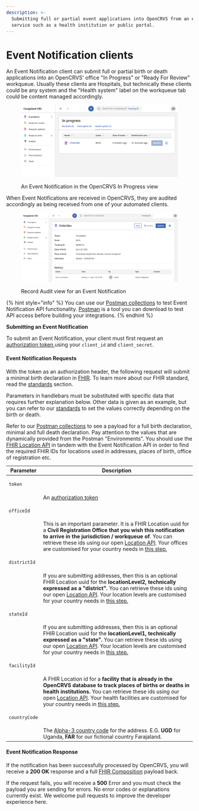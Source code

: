 ```yaml
---
description: >-
  Submitting full or partial event applications into OpenCRVS from an external
  service such as a health institution or public portal.
---
```


# Event Notification clients

An Event Notification client can submit full or partial birth or death applications into an OpenCRVS' office "In Progress" or "Ready For Review" workqueue. Usually these clients are Hospitals, but technically these clients could be any system and the "Health system" label on the workqueue tab could be content managed accordingly.

<figure><img src="../../.gitbook/assets/Screenshot 2023-01-11 at 15.39.53.png" alt=""><figcaption><p>An Event Notification in the OpenCRVS In Progress view</p></figcaption></figure>

When Event Notifications are received in OpenCRVS, they are audited accordingly as being received from one of your automated clients.

<figure><img src="../../.gitbook/assets/Screenshot 2023-01-11 at 15.40.23.png" alt=""><figcaption><p>Record Audit view for an Event Notification</p></figcaption></figure>

{% hint style="info" %}
You can use our [Postman collections](https://github.com/opencrvs/opencrvs-countryconfig/tree/master/postman) to test Event Notification API functionality. [Postman](https://www.postman.com/) is a tool you can download to test API access before building your integrations.
{% endhint %}

**Submitting an Event Notification**

To submit an Event Notification, your client must first request an [authorization token ](authenticate-a-client.md)using your `client_id` and `client_secret`.

#### Event Notification Requests

With the token as an authorization header, the following request will submit a minimal birth declaration in [FHIR](https://www.hl7.org/fhir/overview.html). To learn more about our FHIR standard, read the [standards](../standards/) section.

Parameters in handlebars must be substituted with specific data that requires further explanation below. Other data is given as an example, but you can refer to our [standards](../standards/) to set the values correctly depending on the birth or death.

Refer to our [Postman collections](https://github.com/opencrvs/opencrvs-countryconfig/tree/master/postman) to see a payload for a full birth declaration, minimal and full death declaration.  Pay attention to the values that are dynamically provided from the Postman "Environments".  You should use the [FHIR Location API](fhir-location-rest-api.md) in tandem with the Event Notification API in order to find the required FHIR IDs for locations used in addresses, places of birth, office of registration etc.


| Parameter                                 | Description                                                                                                                                                                                                                                                                                                                                                                                                                                                  |
| ----------------------------------------- | ------------------------------------------------------------------------------------------------------------------------------------------------------------------------------------------------------------------------------------------------------------------------------------------------------------------------------------------------------------------------------------------------------------------------------------------------------------ |
| <pre><code>token
</code></pre>            | An [authorization token](authenticate-a-client.md)                                                                                                                                                                                                                                                                                                                                                                                                           |
| <pre><code>officeId
</code></pre>         | This is an important parameter.  It is a FHIR Location uuid for a **Civil Registration Office that you wish this notification to arrive in the jurisdiction / workqueue of**. You can retrieve these ids using our open [Location API](fhir-location-rest-api.md). Your offices are customised for your country needs in [this step.](../../setup/3.-installation/3.2-set-up-your-own-country-configuration/3.2.3-set-up-cr-offices-and-health-facilities/)  |
| <pre><code>districtId
</code></pre>       | If you are submitting addresses, then this is an optional FHIR Location uuid for the **locationLevel2, technically expressed as a "district".** You can retrieve these ids using our open [Location API](fhir-location-rest-api.md). Your location levels are customised for your country needs in [this step.](../../setup/3.-installation/3.2-set-up-your-own-country-configuration/3.2.2-set-up-administrative-address-divisions/)                        |
| <pre><code>stateId
</code></pre>          | If you are submitting addresses, then this is an optional FHIR Location uuid for the **locationLevel1, technically expressed as a "state".** You can retrieve these ids using our open [Location API](fhir-location-rest-api.md). Your location levels are customised for your country needs in [this step.](../../setup/3.-installation/3.2-set-up-your-own-country-configuration/3.2.2-set-up-administrative-address-divisions/)                           |
| <pre><code>facilityId
</code></pre>       | A FHIR Location id for a **facility that is already in the OpenCRVS database to track places of births or deaths in health institutions.** You can retrieve these ids using our open [Location API](fhir-location-rest-api.md). Your health facilities are customised for your country needs in [this step.](../../setup/3.-installation/3.2-set-up-your-own-country-configuration/3.2.3-set-up-cr-offices-and-health-facilities/)                           |
| <pre><code>countryCode
</code></pre>      | The [Alpha-3 country code](https://www.iban.com/country-codes) for the address. E.G. **UGD** for Uganda, **FAR** for our fictional country Farajaland.                                                                                                                                                                                                                                                                                                       |

#### Event Notification Response

If the notification has been successfully processed by OpenCRVS, you will receive a **200 OK** response and a full [FHIR Composition](technology/standards/fhir-documents/event-composition.md) payload back.

If the request fails, you will receive a **500** Error and you must check the payload you are sending for errors.  No error codes or explanations currently exist.  We welcome pull requests to improve the developer experience here.

